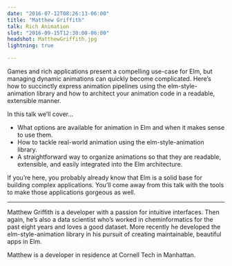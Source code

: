```yaml
---
date: "2016-07-12T08:26:13-06:00"
title: "Matthew Griffith"
talk: Rich Animation
slot: "2016-09-15T12:30:00-06:00"
headshot: MatthewGriffith.jpg
lightning: true

---
```


Games and rich applications present a compelling use-case for Elm, but managing
dynamic animations can quickly become complicated. Here’s how to succinctly
express animation pipelines using the elm-style-animation library and how to
architect your animation code in a readable, extensible manner.

<!--more-->

In this talk we’ll cover…

- What options are available for animation in Elm and when it makes sense to use
  them.
- How to tackle real-world animation using the elm-style-animation library.
- A straightforward way to organize animations so that they are readable,
  extensible, and easily integrated into the Elm architecture.

If you’re here, you probably already know that Elm is a solid base for building
complex applications. You’ll come away from this talk with the tools to make
those applications gorgeous as well.

---

Matthew Griffith is a developer with a passion for intuitive interfaces. Then
again, he’s also a data scientist who’s worked in cheminformatics for the past
eight years and loves a good dataset. More recently he developed the
elm-style-animation library in his pursuit of creating maintainable, beautiful
apps in Elm.

Matthew is a developer in residence at Cornell Tech in Manhattan.
